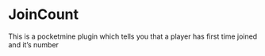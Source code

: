 # JoinCount
This is a pocketmine plugin which tells you that a player has first time joined and it’s number
